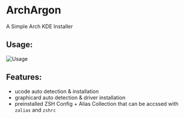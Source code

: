 # ArchArgon
A Simple Arch KDE Installer

## Usage:
![Usage](https://github.com/Blessed-NullArray/ArgonArch/blob/master/image1.png?raw=true)

## Features:
- ucode auto detection & installation
- graphicard auto detection & driver installation
- preinstalled ZSH Config + Alias Collection that can be accssed with `zalias` and `zshrc`
